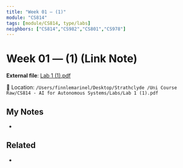 ```yaml
---
title: "Week 01 — (1)"
module: "CS814"
tags: [module/CS814, type/labs]
neighbors: ["CS814","CS982","CS801","CS978"]
---
```


# Week 01 — (1) (Link Note)

**External file**: [Lab 1 (1).pdf](file:///Users/finnlemarinel/Desktop/Strathclyde%20/Uni%20Course%20Raw/CS814%20-%20AI%20for%20Autonomous%20Systems/Labs/Lab%201%20%281%29.pdf)

📂 Location: `/Users/finnlemarinel/Desktop/Strathclyde /Uni Course Raw/CS814 - AI for Autonomous Systems/Labs/Lab 1 (1).pdf`

## My Notes
-

## Related
-
